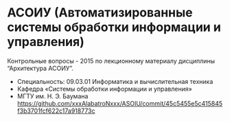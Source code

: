 # АСОИУ (Автоматизированные системы обработки информации и управления)
Контрольные вопросы - 2015 по лекционному материалу дисциплины “Архитектура АСОИУ”. 
* Специальность: 09.03.01 Информатика и вычислительная техника
* Кафедра «Системы обработки информации и управления»
* МГТУ им. Н. Э. Баумана
https://github.com/xxxAlabatroNxxx/ASOIU/commit/45c5455e5c415845f3b3701fcf622c17a918773c
